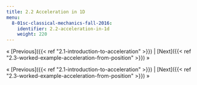 ```yaml
---
title: 2.2 Acceleration in 1D
menu:
  8-01sc-classical-mechanics-fall-2016:
    identifier: 2.2-acceleration-in-1d
    weight: 220
---
```

« [Previous]({{< ref "2.1-introduction-to-acceleration" >}}) | [Next]({{< ref "2.3-worked-example-acceleration-from-position" >}}) »

« [Previous]({{< ref "2.1-introduction-to-acceleration" >}}) | [Next]({{< ref "2.3-worked-example-acceleration-from-position" >}}) »